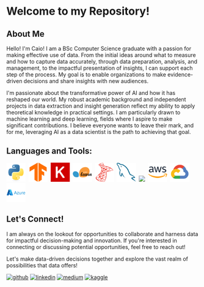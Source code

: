 # Welcome to my Repository! 


## About Me
Hello! I'm Caio! I am a BSc Computer Science graduate with a passion for making effective use of data. From the initial ideas around what to measure and how to capture data accurately, through data preparation, analysis, and management, to the impactful presentation of insights, I can support each step of the process. My goal is to enable organizations to make evidence-driven decisions and share insights with new audiences.

I'm passionate about the transformative power of AI and how it has reshaped our world. My robust academic background and independent projects in data extraction and insight generation reflect my ability to apply theoretical knowledge in practical settings. I am particularly drawn to machine learning and deep learning, fields where I aspire to make significant contributions. I believe everyone wants to leave their mark, and for me, leveraging AI as a data scientist is the path to achieving that goal.





## Languages and Tools:
<div>
  <img width=50px src="https://raw.githubusercontent.com/devicons/devicon/master/icons/python/python-original.svg">&nbsp;
  <img width=50px src="https://raw.githubusercontent.com/devicons/devicon/master/icons/tensorflow/tensorflow-original.svg">&nbsp;
  <img width=50px src="https://raw.githubusercontent.com/devicons/devicon/master/icons/keras/keras-original.svg">&nbsp;
  <img width=50px src="https://raw.githubusercontent.com/devicons/devicon/master/icons/scikitlearn/scikitlearn-original.svg">&nbsp;
  <img width=50px src="https://raw.githubusercontent.com/devicons/devicon/master/icons/microsoftsqlserver/microsoftsqlserver-plain.svg">&nbsp;
  <img width=50px src="https://raw.githubusercontent.com/devicons/devicon/master/icons/mysql/mysql-original.svg">&nbsp;
  <img width=50px src="https://raw.githubusercontent.com/microsoft/PowerBI-Icons/main/SVG/Power-BI.svg">&nbsp;
  <img width=50px src="https://raw.githubusercontent.com/devicons/devicon/master/icons/amazonwebservices/amazonwebservices-original-wordmark.svg">&nbsp;
  <img width=50px src="https://raw.githubusercontent.com/devicons/devicon/master/icons/googlecloud/googlecloud-original.svg">&nbsp;
  <img width=50px src="https://raw.githubusercontent.com/devicons/devicon/master/icons/azure/azure-original-wordmark.svg">&nbsp;
</div>




## Let's Connect!
I am always on the lookout for opportunities to collaborate and harness data for impactful decision-making and innovation. If you're interested in connecting or discussing potential opportunities, feel free to reach out!

Let's make data-driven decisions together and explore the vast realm of possibilities that data offers!

[<img src='https://cdn.jsdelivr.net/npm/simple-icons@3.0.1/icons/github.svg' alt='github' height='40'>](https://github.com/https://github.com/https://github.com/caio-moliveira)  [<img src='https://cdn.jsdelivr.net/npm/simple-icons@3.0.1/icons/linkedin.svg' alt='linkedin' height='40'>](https://www.linkedin.com/in/caiomoliveira//)  [<img src='https://cdn.jsdelivr.net/npm/simple-icons@3.0.1/icons/medium.svg' alt='medium' height='40'>](https://medium.com/@moliveiracaio)  [<img src='https://cdn.jsdelivr.net/npm/simple-icons@3.0.1/icons/kaggle.svg' alt='kaggle' height='40'>](https://www.kaggle.com/caiomoliveira1) 


